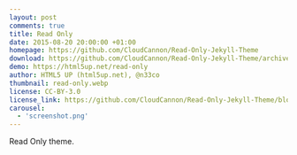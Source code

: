 ```yaml
---
layout: post
comments: true
title: Read Only
date: 2015-08-20 20:00:00 +01:00
homepage: https://github.com/CloudCannon/Read-Only-Jekyll-Theme
download: https://github.com/CloudCannon/Read-Only-Jekyll-Theme/archive/master.zip
demo: https://html5up.net/read-only
author: HTML5 UP (html5up.net), @n33co
thumbnail: read-only.webp
license: CC-BY-3.0
license_link: https://github.com/CloudCannon/Read-Only-Jekyll-Theme/blob/master/LICENSE.txt
carousel:
  - 'screenshot.png'
---
```


Read Only theme.
